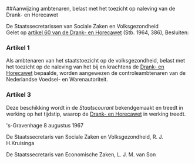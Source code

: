 <meta http-equiv='Content-Type' content='text/html; charset=utf-8' />

##Aanwijzing ambtenaren, belast met het toezicht op naleving van de Drank- en Horecawet

De Staatssecretarissen van Sociale Zaken en Volksgezondheid  
Gelet op [artikel 60 van de Drank- en Horecawet](../../../../../../../../../../../../../../../wet/drank-/en/horecawet/BWBR0002458/README.md) (Stb. 1964, 386),
Besluiten:    

### Artikel  1  

Als ambtenaren van het staatstoezicht op de volksgezondheid, belast met het toezicht op de naleving van het bij en krachtens de [Drank- en Horecawet](../../../../../../../../../../../../../../../wet/drank-/en/horecawet/BWBR0002458/README.md) bepaalde, worden aangewezen de controleambtenaren van de Nederlandse Voedsel- en Warenautoriteit. 

### Artikel  3  

Deze beschikking wordt in de *Staatscourant* bekendgemaakt en treedt in werking op het tijdstip, waarop de [Drank- en Horecawet](../../../../../../../../../../../../../../../wet/drank-/en/horecawet/BWBR0002458/README.md) in werking treedt. 

's-Gravenhage 
8 augustus 1967    

De 
Staatssecretaris van Sociale Zaken en Volksgezondheid, 
R. J. H.Kruisinga  

De 
Staatssecretaris van Economische Zaken, 
L. J. M. van Son     
